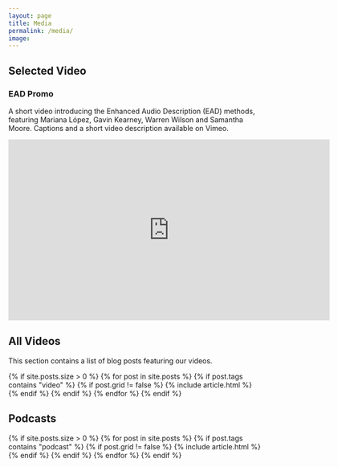 ```yaml
---
layout: page
title: Media
permalink: /media/
image: 
---
```


<head>
<style>
.page__info {
  max-width: 1024px;
  }
.page {
  max-width: 1024px;
}
</style>
</head>

<div class="container">
  <h2>Selected Video</h2>
  <h3>EAD Promo</h3>
  <p>A short video introducing the Enhanced Audio Description (EAD) methods, featuring Mariana López, Gavin Kearney, Warren Wilson and Samantha Moore. Captions and a short video description available on Vimeo.</p>
    <article class="post">
    <div class="post__content">
    <iframe title="vimeo-player" src="https://player.vimeo.com/video/1122160731?fl=pl&fe=sh" width="640" height="360" frameborder="0"    allowfullscreen></iframe>
    <br></div>
    </article>
  <!--<h3>Visible Mending</h3>
  <p>Our latest production, the BAFTA-nominated Visible Mending, can be played with the embedded video player below. You can access the full film through the embedded video player below. There are two soundtracks available and you can select which one to listen to by going to the settings symbol (the cog) and selecting the soundtrack you'd like to listen to. By default, the video is set to the original soundtrack, so please change it to the EAD version before playing which is called 'English UK Audio Descriptions'.</p>
    <article class="post">
    <div class="post__content">
    <div style="padding:52.73% 0 0 0;position:relative;"><iframe src="https://player.vimeo.com/video/827066711?h=b05611ccb9" style="position:absolute;top:0;left:0;width:100%;height:100%;" frameborder="0" allow="autoplay; fullscreen; picture-in-picture" allowfullscreen></iframe></div><script src="https://player.vimeo.com/api/player.js"></script>
    <br></div>
    </article>-->
  <h2>All Videos</h2>
  <p>This section contains a list of blog posts featuring our videos.</p>

  <div class="row animate">
    {% if site.posts.size > 0 %}
      {% for post in site.posts %}
        {% if post.tags contains "video" %}
        {% if post.grid != false %}
        {% include article.html %}
        {% endif %}
        {% endif %}
      {% endfor %}
    {% endif %}
  </div>
<h2>Podcasts</h2>
  <div class="row animate">
    {% if site.posts.size > 0 %}
      {% for post in site.posts %}
        {% if post.tags contains "podcast" %}
        {% if post.grid != false %}
        {% include article.html %}
        {% endif %}
        {% endif %}
      {% endfor %}
    {% endif %}
    <!-- <p>Our podcast can also be enjoyed via our playlist on our <a href="https://soundcloud.com/user-351945045">Soundcloud account</a>.</p>-->
  </div>
</div>